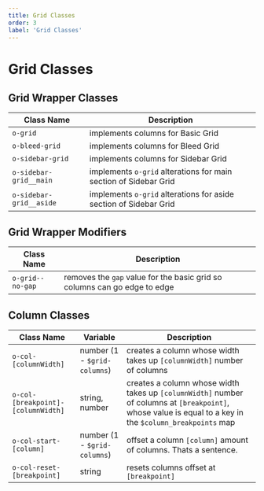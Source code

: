 ```yaml
---
title: Grid Classes
order: 3
label: 'Grid Classes'
---
```


# Grid Classes

## Grid Wrapper Classes

| Class Name  | Description |
| ----------- | ----------- |
| `o-grid` | implements columns for Basic Grid |
| `o-bleed-grid` | implements columns for Bleed Grid |
| `o-sidebar-grid` | implements columns for Sidebar Grid |
| `o-sidebar-grid__main` | implements `o-grid` alterations for main section of Sidebar Grid |
| `o-sidebar-grid__aside` | implements `o-grid` alterations for aside section of Sidebar Grid |

## Grid Wrapper Modifiers

| Class Name  | Description |
| ----------- | ----------- |
| `o-grid--no-gap` | removes the `gap` value for the basic grid so columns can go edge to edge |


## Column Classes

| Class Name  | Variable | Description |
| ----------- | -------- | ----------- |
| `o-col-[columnWidth]`              | number (1 - `$grid-columns`) | creates a column whose width takes up `[columnWidth]` number of columns |
| `o-col-[breakpoint]-[columnWidth]` | string, number               | creates a column whose width takes up `[columnWidth]` number of columns at `[breakpoint]`, whose value is equal to a key in the `$column_breakpoints` map |
| `o-col-start-[column]`             | number (1 - `$grid-columns`) | offset a column `[column]` amount of columns. Thats a sentence. |
| `o-col-reset-[breakpoint]`         | string                       | resets columns offset at `[breakpoint]` |